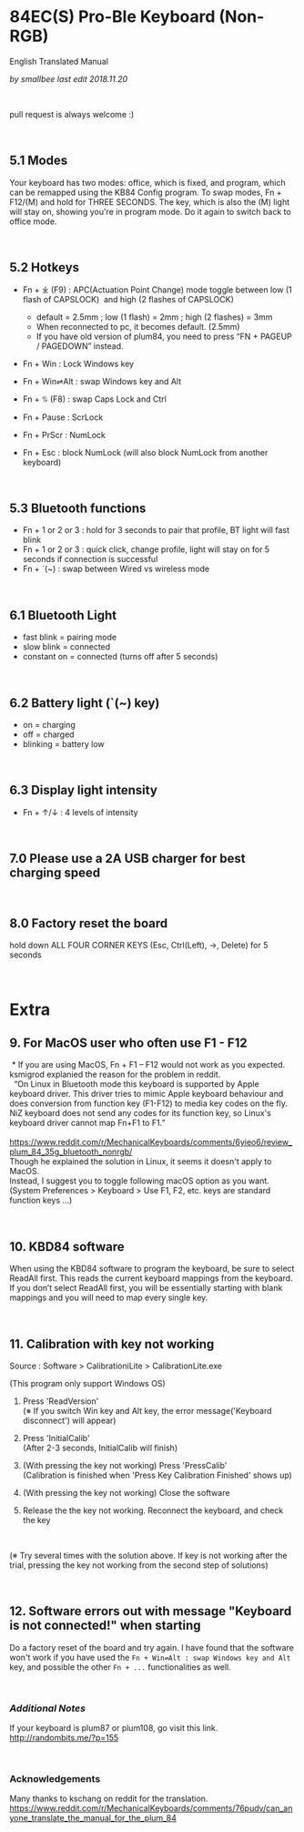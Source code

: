 
# 84EC(S) Pro-Ble Keyboard (Non-RGB)
English Translated Manual

_by smallbee_
_last edit  2018.11.20_

<br>

pull request is always welcome :)

<br>


## 5.1 Modes
Your keyboard has two modes: office, which is fixed, and program, which can be remapped using the KB84 Config program.
To swap modes, Fn + F12/(M) and hold for THREE SECONDS.
The key, which is also the (M) light will stay on, showing you're in program mode.
Do it again to switch back to office mode.

<br>


## 5.2 Hotkeys
* Fn + ⤓ (F9) : APC(Actuation Point Change) mode toggle between low (1 flash of CAPSLOCK)  and high (2 flashes of CAPSLOCK)

    * default = 2.5mm ; low (1 flash) = 2mm ; high (2 flashes) = 3mm
    * When reconnected to pc, it becomes default. (2.5mm)
    * If you have old version of plum84, you need to press “FN + PAGEUP / PAGEDOWN” instead.

* Fn + Win : Lock Windows key
* Fn + Win⇌Alt : swap Windows key and Alt
* Fn + ⥮ (F8) : swap Caps Lock and Ctrl
* Fn + Pause : ScrLock
* Fn + PrScr : NumLock
* Fn + Esc : block NumLock (will also block NumLock from another keyboard)

<br>


## 5.3  Bluetooth functions
* Fn + 1 or 2 or 3 : hold for 3 seconds to pair that profile, BT light will fast blink
* Fn + 1 or 2 or 3 : quick click, change profile, light will stay on for 5 seconds if connection is successful
* Fn + `(~) : swap between Wired vs wireless mode

<br>


## 6.1 Bluetooth Light
* fast blink = pairing mode
* slow blink = connected
* constant on = connected (turns off after 5 seconds)

<br>


## 6.2 Battery light (`(~) key)
* on = charging
* off = charged
* blinking = battery low

<br>


## 6.3 Display light intensity
* Fn + ↑/↓ : 4 levels of intensity

<br>


## 7.0 Please use a 2A USB charger for best charging speed

<br>


## 8.0 Factory reset the board

hold down ALL FOUR CORNER KEYS (Esc, Ctrl(Left), →, Delete) for 5 seconds

<br>


# Extra

## 9. For MacOS user who often use F1 - F12
 *  If you are using MacOS, Fn + F1 – F12 would not work as you expected.
ksmigrod explanied the reason for the problem in reddit. \
  “On Linux in Bluetooth mode this keyboard is supported by Apple keyboard driver. This driver tries to mimic Apple keyboard behaviour and does conversion from function key (F1-F12) to media key codes on the fly. NiZ keyboard does not send any codes for its function key, so Linux's keyboard driver cannot map Fn+F1 to F1.” \
 https://www.reddit.com/r/MechanicalKeyboards/comments/6yieo6/review_plum_84_35g_bluetooth_nonrgb/   \
Though he explained the solution in Linux, it seems it doesn't apply to MacOS. \
Instead, I suggest you to toggle following macOS option as you want.  \
(System Preferences > Keyboard > Use F1, F2, etc. keys are standard function keys …) 

<br>


## 10. KBD84 software
When using the KBD84 software to program the keyboard, be sure to select ReadAll first.  This reads the current keyboard mappings from the keyboard.  If you don’t select ReadAll first, you will be essentially starting with blank mappings and you will need to map every single key.

<br>


## 11. Calibration with key not working
Source : Software > CalibrationiLite > CalibrationLite.exe

(This program only support Windows OS)

1. Press 'ReadVersion' \
(※ If you switch Win key and Alt key, the error message('Keyboard disconnect') will appear)


2. Press 'InitialCalib' \
(After 2-3 seconds, InitialCalib will finish)


3. (With pressing the key not working) Press 'PressCalib' \
(Calibration is finished when 'Press Key Calibration Finished' shows up)


4. (With pressing the key not working) Close the software


5. Release the the key not working. Reconnect the keyboard, and check the key

<br>

(※ Try several times with the solution above. If key is not working after the trial, pressing the key not working from the second step of solutions)

<br>

## 12. Software errors out with message "Keyboard is not connected!" when starting
Do a factory reset of the board and try again. I have found that the software won't work if you have used the ``Fn + Win⇌Alt : swap Windows key and Alt`` key, and possible the other ``Fn + ...`` functionalities as well.

<br>


### _**Additional Notes**_
If your keyboard is plum87 or plum108, go visit this link.  \
http://randombits.me/?p=155

<br>


### **Acknowledgements**
Many thanks to kschang on reddit for the translation.  \
https://www.reddit.com/r/MechanicalKeyboards/comments/76pudv/can_anyone_translate_the_manual_for_the_plum_84

<br>

